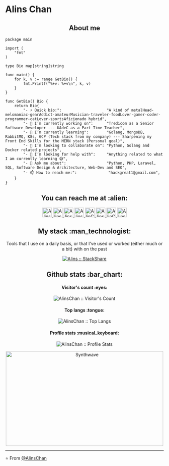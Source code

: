 # Alins Chan

<h2 align="center">About me</h2>

```golang
package main

import (
	"fmt"
)

type Bio map[string]string

func main() {
	for k, v := range GetBio() {
		fmt.Printf("%+v: %+v\n", k, v)
	}
}

func GetBio() Bio {
	return Bio{
		"- ⚡ Quick bio:":                    "A kind of metalHead-melomaniac-gearAddict-amateurMusician-traveler-foodLover-gamer-coder-programmer-catLover-sportsAficionado hybrid",
		"- 🔭 I’m currently working on":      "Tredicom as a Senior Software Developer --- UAdeC as a Part Time Teacher",
		"- 🌱 I’m currently learning":        "Golang, MongoDB, RabbitMQ, K8s, GCP (Tech stack from my company) --- Sharpening my Front End Skills for the MERN stack (Personal goal)",
		"- 👯 I’m looking to collaborate on": "Python, Golang and Docker related projects",
		"- 🤔 I’m looking for help with":     "Anything related to what I am currently learning 😅",
		"- 💬 Ask me about":                  "Python, PHP, Laravel, SQL, Software Design & Architecture, Web-Dev and SEO",
		"- 📫 How to reach me:":              "hackgreat1@gmail.com",
	}
}
```

<h2 align="center">You can reach me at :alien:</h2>

<p align="center">
  <a href="https://dev.to/#">
    <img src="https://d2fltix0v2e0sb.cloudfront.net/dev-badge.svg" alt="AlinsChan DEV Profile" height="30" width="30">
  </a>

  <a href="https://www.linkedin.com/#">
    <img src="https://www.vectorlogo.zone/logos/linkedin/linkedin-icon.svg" alt="AlinsChanLinkedIn Profile" height="30" width="30">
  </a>

  <a href="https://stackoverflow.com/#">
    <img src="https://www.vectorlogo.zone/logos/stackoverflow/stackoverflow-icon.svg" alt="AlinsChan Stack Overflow Profile" height="30" width="30">
  </a>

  <a href="https://stackexchange.com/#">
    <img src="https://www.vectorlogo.zone/logos/stackexchange/stackexchange-icon.svg" alt="AlinsChan Stack Exchange Profile" height="30" width="30">
  </a>

  <a href="https://stackshare.io/#">
    <img src="https://cdn.worldvectorlogo.com/logos/stackshare.svg" alt="AlinChan StackShare Profile" height="30" width="30">
  </a>
  
  <a href="https://github.com/AlinsChan">
    <img src="https://www.vectorlogo.zone/logos/gitlab/gitlab-icon.svg" alt="AlinsChan GitLab Profile" height="30" width="30">
  </a>
  
  <a href="https://medium.com/#">
    <img src="https://www.vectorlogo.zone/logos/medium/medium-tile.svg" alt="AlinChan Medium Profile" height="30" width="30">
  </a>
  
  <a href="https://www.youtube.com/channel/UCPUwB4x7_6Dbvwsnfbe1yiQ">
    <img src="https://www.vectorlogo.zone/logos/youtube/youtube-icon.svg" alt="Alins YouTube Channel" height="30" width="30">
  </a>
</p>

<h2 align="center">My stack :man_technologist:</h2>

<p align="center">Tools that I use on a daily basis, or that I've used or worked (either much or a bit) with on the past</p>
<p align="center">
  <a href="https://stackshare.io/#">
    <img src="http://img.shields.io/badge/tech-stack-0690fa.svg?style=flat" alt="Alins :: StackShare" />
  </a>
</p>

<h2 align="center">Github stats :bar_chart:</h2>

<h4 align="center">Visitor's count :eyes:</h4>

<p align="center"><img src="https://profile-counter.glitch.me/{AlinsChan}/count.svg" alt="AlinsChan :: Visitor's Count" /></p>

<h4 align="center">Top langs :tongue:</h4>

<p align="center"><img src="https://github-readme-stats.vercel.app/api/top-langs/?username=AlinsChan&langs_count=10&theme=tokyonight&layout=compact" alt="AlinsChan :: Top Langs" /></p>

<h4 align="center">Profile stats :musical_keyboard:</h4>

<p align="center"><img src="https://github-readme-stats.vercel.app/api?username=AlinsChan&show_icons=true&theme=synthwave" alt="AlinsChan :: Profile Stats" /></p>

<p align="center"><img src="https://thumbs.gfycat.com/GoodnaturedFondGaur-size_restricted.gif" alt="Synthwave" height="300" width="500"></p>


---

⭐️ From [@AlinsChan](https://github.com/AlinsChan)
